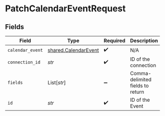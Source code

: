 # PatchCalendarEventRequest


## Fields

| Field                                                        | Type                                                         | Required                                                     | Description                                                  |
| ------------------------------------------------------------ | ------------------------------------------------------------ | ------------------------------------------------------------ | ------------------------------------------------------------ |
| `calendar_event`                                             | [shared.CalendarEvent](../../models/shared/calendarevent.md) | :heavy_check_mark:                                           | N/A                                                          |
| `connection_id`                                              | *str*                                                        | :heavy_check_mark:                                           | ID of the connection                                         |
| `fields`                                                     | List[*str*]                                                  | :heavy_minus_sign:                                           | Comma-delimited fields to return                             |
| `id`                                                         | *str*                                                        | :heavy_check_mark:                                           | ID of the Event                                              |